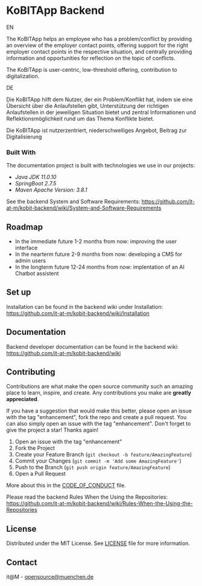 # KoBITApp Backend

EN

The KoBITApp helps an employee who has a problem/conflict by providing an overview of the employer contact points, offering support for the right employer contact points in the respective situation, and centrally providing information and opportunities for reflection on the topic of conflicts.

The KoBITApp is user-centric, low-threshold offering, contribution to digitalization.

DE

Die KoBITApp hilft dem Nutzer, der ein Problem/Konflikt hat, indem sie eine Übersicht über die Anlaufstellen gibt, Unterstützung der richtigen Anlaufstellen in der jeweiligen Situation bietet und zentral Informationen und Reflektionsmöglichkeit rund um das Thema Konflikte bietet.

Die KoBITApp ist nutzerzentriert, niederschwelliges Angebot, Beitrag zur Digitalisierung

### Built With

The documentation project is built with technologies we use in our projects:

* *Java JDK  11.0.10*
* *SpringBoot 2.7.5*
* *Maven Apache Version: 3.8.1*

See the backend System and Software Requirements: https://github.com/it-at-m/kobit-backend/wiki/System-and-Software-Requirements

## Roadmap

* In the immediate future 1-2 months from now: improving the user interface
* In the nearterm future 2-9 months from now: developing a CMS for admin users
* In the longterm future 12-24 months from now: implentation of an AI Chatbot assistent

## Set up
Installation can be found in the backend wiki under Installation: https://github.com/it-at-m/kobit-backend/wiki/Installation

## Documentation
Backend developer documentation can be found in the backend wiki: https://github.com/it-at-m/kobit-backend/wiki

## Contributing

Contributions are what make the open source community such an amazing place to learn, inspire, and create. Any contributions you make are **greatly appreciated**.

If you have a suggestion that would make this better, please open an issue with the tag "enhancement", fork the repo and create a pull request. You can also simply open an issue with the tag "enhancement".
Don't forget to give the project a star! Thanks again!

1. Open an issue with the tag "enhancement"
2. Fork the Project
3. Create your Feature Branch (`git checkout -b feature/AmazingFeature`)
4. Commit your Changes (`git commit -m 'Add some AmazingFeature'`)
5. Push to the Branch (`git push origin feature/AmazingFeature`)
6. Open a Pull Request

More about this in the [CODE_OF_CONDUCT](/CODE_OF_CONDUCT.md) file.

Please read the backend Rules When the Using the Repositories: https://github.com/it-at-m/kobit-backend/wiki/Rules-When-the-Using-the-Repositories


## License

Distributed under the MIT License. See [LICENSE](LICENSE) file for more information.


## Contact

it@M - opensource@muenchen.de
